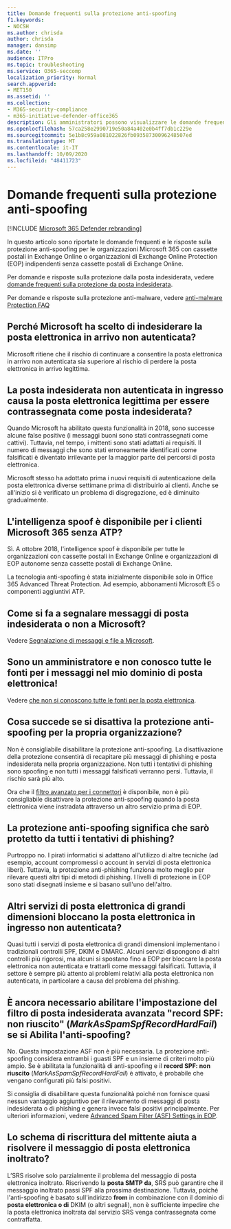 ```yaml
---
title: Domande frequenti sulla protezione anti-spoofing
f1.keywords:
- NOCSH
ms.author: chrisda
author: chrisda
manager: dansimp
ms.date: ''
audience: ITPro
ms.topic: troubleshooting
ms.service: O365-seccomp
localization_priority: Normal
search.appverid:
- MET150
ms.assetid: ''
ms.collection:
- M365-security-compliance
- m365-initiative-defender-office365
description: Gli amministratori possono visualizzare le domande frequenti e le risposte sulla protezione anti-spoofing in Exchange Online Protection (EOP).
ms.openlocfilehash: 57ca258e2990719e50a84a402e0b4ff7db1c229e
ms.sourcegitcommit: 5e1b8c959a081022826fb09358730096248507ed
ms.translationtype: MT
ms.contentlocale: it-IT
ms.lasthandoff: 10/09/2020
ms.locfileid: "48411723"
---
```

# <a name="anti-spoofing-protection-faq"></a>Domande frequenti sulla protezione anti-spoofing

[!INCLUDE [Microsoft 365 Defender rebranding](../includes/microsoft-defender-for-office.md)]


In questo articolo sono riportate le domande frequenti e le risposte sulla protezione anti-spoofing per le organizzazioni Microsoft 365 con cassette postali in Exchange Online o organizzazioni di Exchange Online Protection (EOP) indipendenti senza cassette postali di Exchange Online.

Per domande e risposte sulla protezione dalla posta indesiderata, vedere [domande frequenti sulla protezione da posta indesiderata](anti-spam-protection-faq.md).

Per domande e risposte sulla protezione anti-malware, vedere [anti-malware Protection FAQ](anti-malware-protection-faq-eop.md)

## <a name="why-did-microsoft-choose-to-junk-unauthenticated-inbound-email"></a>Perché Microsoft ha scelto di indesiderare la posta elettronica in arrivo non autenticata?

Microsoft ritiene che il rischio di continuare a consentire la posta elettronica in arrivo non autenticata sia superiore al rischio di perdere la posta elettronica in arrivo legittima.

## <a name="does-junking-unauthenticated-inbound-email-cause-legitimate-email-to-be-marked-as-spam"></a>La posta indesiderata non autenticata in ingresso causa la posta elettronica legittima per essere contrassegnata come posta indesiderata?

Quando Microsoft ha abilitato questa funzionalità in 2018, sono successe alcune false positive (i messaggi buoni sono stati contrassegnati come cattivi). Tuttavia, nel tempo, i mittenti sono stati adattati ai requisiti. Il numero di messaggi che sono stati erroneamente identificati come falsificati è diventato irrilevante per la maggior parte dei percorsi di posta elettronica.

Microsoft stesso ha adottato prima i nuovi requisiti di autenticazione della posta elettronica diverse settimane prima di distribuirlo ai clienti. Anche se all'inizio si è verificato un problema di disgregazione, ed è diminuito gradualmente.

## <a name="is-spoof-intelligence-available-to-microsoft-365-customers-without-atp"></a>L'intelligenza spoof è disponibile per i clienti Microsoft 365 senza ATP?

Sì. A ottobre 2018, l'intelligence spoof è disponibile per tutte le organizzazioni con cassette postali in Exchange Online e organizzazioni di EOP autonome senza cassette postali di Exchange Online.

La tecnologia anti-spoofing è stata inizialmente disponibile solo in Office 365 Advanced Threat Protection. Ad esempio, abbonamenti Microsoft E5 o componenti aggiuntivi ATP.

## <a name="how-can-i-report-spam-or-non-spam-messages-back-to-microsoft"></a>Come si fa a segnalare messaggi di posta indesiderata o non a Microsoft?

Vedere [Segnalazione di messaggi e file a Microsoft](report-junk-email-messages-to-microsoft.md).

## <a name="im-an-admin-and-i-dont-know-all-of-sources-for-messages-in-my-email-domain"></a>Sono un amministratore e non conosco tutte le fonti per i messaggi nel mio dominio di posta elettronica!

Vedere [che non si conoscono tutte le fonti per la posta elettronica](email-validation-and-authentication.md#you-dont-know-all-sources-for-your-email).

## <a name="what-happens-if-i-disable-anti-spoofing-protection-for-my-organization"></a>Cosa succede se si disattiva la protezione anti-spoofing per la propria organizzazione?

Non è consigliabile disabilitare la protezione anti-spoofing. La disattivazione della protezione consentirà di recapitare più messaggi di phishing e posta indesiderata nella propria organizzazione. Non tutti i tentativi di phishing sono spoofing e non tutti i messaggi falsificati verranno persi. Tuttavia, il rischio sarà più alto.

Ora che il [filtro avanzato per i connettori](https://docs.microsoft.com/exchange/mail-flow-best-practices/use-connectors-to-configure-mail-flow/enhanced-filtering-for-connectors) è disponibile, non è più consigliabile disattivare la protezione anti-spoofing quando la posta elettronica viene instradata attraverso un altro servizio prima di EOP.

## <a name="does-anti-spoofing-protection-mean-i-will-be-protected-from-all-phishing"></a>La protezione anti-spoofing significa che sarò protetto da tutti i tentativi di phishing?

Purtroppo no. I pirati informatici si adattano all'utilizzo di altre tecniche (ad esempio, account compromessi o account in servizi di posta elettronica liberi). Tuttavia, la protezione anti-phishing funziona molto meglio per rilevare questi altri tipi di metodi di phishing. I livelli di protezione in EOP sono stati disegnati insieme e si basano sull'uno dell'altro.

## <a name="do-other-large-email-services-block-unauthenticated-inbound-email"></a>Altri servizi di posta elettronica di grandi dimensioni bloccano la posta elettronica in ingresso non autenticata?

Quasi tutti i servizi di posta elettronica di grandi dimensioni implementano i tradizionali controlli SPF, DKIM e DMARC. Alcuni servizi dispongono di altri controlli più rigorosi, ma alcuni si spostano fino a EOP per bloccare la posta elettronica non autenticata e trattarli come messaggi falsificati. Tuttavia, il settore è sempre più attento ai problemi relativi alla posta elettronica non autenticata, in particolare a causa del problema del phishing.

## <a name="do-i-still-need-to-enable-the-advanced-spam-filter-setting-spf-record-hard-fail-_markasspamspfrecordhardfail_-if-i-enable-anti-spoofing"></a>È ancora necessario abilitare l'impostazione del filtro di posta indesiderata avanzata "record SPF: non riuscito" (_MarkAsSpamSpfRecordHardFail_) se si Abilita l'anti-spoofing?

No. Questa impostazione ASF non è più necessaria. La protezione anti-spoofing considera entrambi i guasti SPF e un insieme di criteri molto più ampio. Se è abilitata la funzionalità di anti-spoofing e il **record SPF: non riuscito** (_MarkAsSpamSpfRecordHardFail_) è attivato, è probabile che vengano configurati più falsi positivi.

Si consiglia di disabilitare questa funzionalità poiché non fornisce quasi nessun vantaggio aggiuntivo per il rilevamento di messaggi di posta indesiderata o di phishing e genera invece falsi positivi principalmente. Per ulteriori informazioni, vedere [Advanced Spam Filter (ASF) Settings in EOP](advanced-spam-filtering-asf-options.md).

## <a name="does-sender-rewriting-scheme-help-fix-forwarded-email"></a>Lo schema di riscrittura del mittente aiuta a risolvere il messaggio di posta elettronica inoltrato?

L’SRS risolve solo parzialmente il problema del messaggio di posta elettronica inoltrato. Riscrivendo la **posta SMTP da**, SRS può garantire che il messaggio inoltrato passi SPF alla prossima destinazione. Tuttavia, poiché l'anti-spoofing è basato sull'indirizzo **from** in combinazione con il dominio di **posta elettronica o di** DKIM (o altri segnali), non è sufficiente impedire che la posta elettronica inoltrata dal servizio SRS venga contrassegnata come contraffatta.
